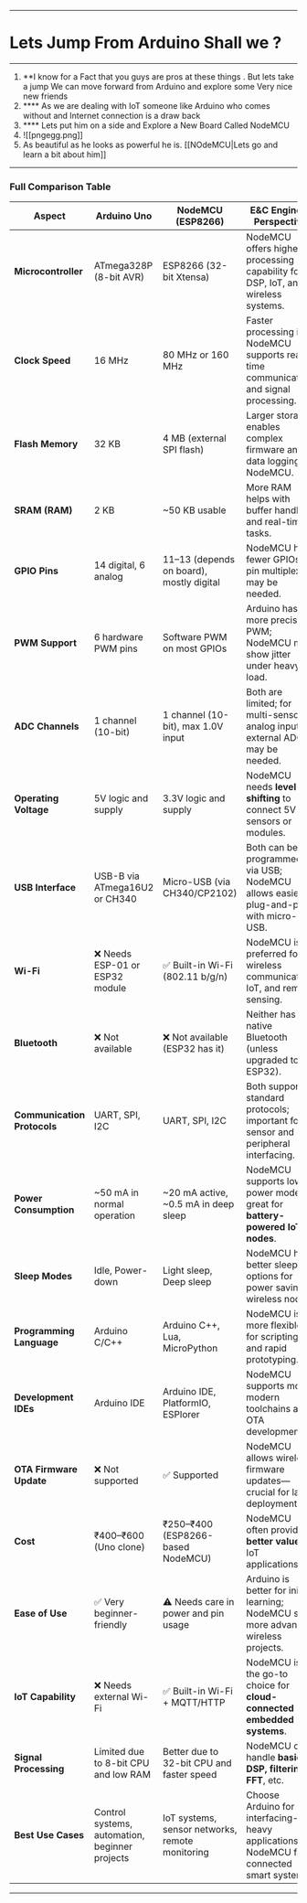 
---

# Lets Jump From Arduino Shall we ?

-----

1. **I know for a Fact that you guys are pros at these things . But lets take a jump We can move forward from Arduino and explore some Very nice new friends
2. **** As we are dealing with IoT someone like Arduino who comes without and Internet connection is a draw back
3. **** Lets put him on a side and Explore a New Board Called NodeMCU
4. ![[pngegg.png]]
5. As beautiful as he looks as powerful he is. [[NOdeMCU|Lets go and learn a bit about him]]
---

### Full Comparison Table

| **Aspect**                  | **Arduino Uno**                                | **NodeMCU (ESP8266)**                           | **E&C Engineer Perspective**                                                            |
| --------------------------- | ---------------------------------------------- | ----------------------------------------------- | --------------------------------------------------------------------------------------- |
| **Microcontroller**         | ATmega328P (8-bit AVR)                         | ESP8266 (32-bit Xtensa)                         | NodeMCU offers higher processing capability for DSP, IoT, and wireless systems.         |
| **Clock Speed**             | 16 MHz                                         | 80 MHz or 160 MHz                               | Faster processing in NodeMCU supports real-time communication and signal processing.    |
| **Flash Memory**            | 32 KB                                          | 4 MB (external SPI flash)                       | Larger storage enables complex firmware and data logging on NodeMCU.                    |
| **SRAM (RAM)**              | 2 KB                                           | ~50 KB usable                                   | More RAM helps with buffer handling and real-time tasks.                                |
| **GPIO Pins**               | 14 digital, 6 analog                           | 11–13 (depends on board), mostly digital        | NodeMCU has fewer GPIOs; pin multiplexing may be needed.                                |
| **PWM Support**             | 6 hardware PWM pins                            | Software PWM on most GPIOs                      | Arduino has more precise PWM; NodeMCU may show jitter under heavy load.                 |
| **ADC Channels**            | 1 channel (10-bit)                             | 1 channel (10-bit), max 1.0V input              | Both are limited; for multi-sensor analog input, external ADCs may be needed.           |
| **Operating Voltage**       | 5V logic and supply                            | 3.3V logic and supply                           | NodeMCU needs **level shifting** to connect 5V sensors or modules.                      |
| **USB Interface**           | USB-B via ATmega16U2 or CH340                  | Micro-USB (via CH340/CP2102)                    | Both can be programmed via USB; NodeMCU allows easier plug-and-play with micro-USB.     |
| **Wi-Fi**                   | ❌ Needs ESP-01 or ESP32 module                 | ✅ Built-in Wi-Fi (802.11 b/g/n)                 | NodeMCU is preferred for wireless communication, IoT, and remote sensing.               |
| **Bluetooth**               | ❌ Not available                                | ❌ Not available (ESP32 has it)                  | Neither has native Bluetooth (unless upgraded to ESP32).                                |
| **Communication Protocols** | UART, SPI, I2C                                 | UART, SPI, I2C                                  | Both support standard protocols; important for sensor and peripheral interfacing.       |
| **Power Consumption**       | ~50 mA in normal operation                     | ~20 mA active, ~0.5 mA in deep sleep            | NodeMCU supports low-power modes—great for **battery-powered IoT nodes**.               |
| **Sleep Modes**             | Idle, Power-down                               | Light sleep, Deep sleep                         | NodeMCU has better sleep options for power saving in wireless nodes.                    |
| **Programming Language**    | Arduino C/C++                                  | Arduino C++, Lua, MicroPython                   | NodeMCU is more flexible for scripting and rapid prototyping.                           |
| **Development IDEs**        | Arduino IDE                                    | Arduino IDE, PlatformIO, ESPlorer               | NodeMCU supports more modern toolchains and OTA development.                            |
| **OTA Firmware Update**     | ❌ Not supported                                | ✅ Supported                                     | NodeMCU allows wireless firmware updates—crucial for large deployments.                 |
| **Cost**                    | ₹400–₹600 (Uno clone)                          | ₹250–₹400 (ESP8266-based NodeMCU)               | NodeMCU often provides **better value** for IoT applications.                           |
| **Ease of Use**             | ✅ Very beginner-friendly                       | ⚠️ Needs care in power and pin usage            | Arduino is better for initial learning; NodeMCU suits more advanced wireless projects.  |
| **IoT Capability**          | ❌ Needs external Wi-Fi                         | ✅ Built-in Wi-Fi + MQTT/HTTP                    | NodeMCU is the go-to choice for **cloud-connected embedded systems**.                   |
| **Signal Processing**       | Limited due to 8-bit CPU and low RAM           | Better due to 32-bit CPU and faster speed       | NodeMCU can handle **basic DSP, filtering, FFT**, etc.                                  |
| **Best Use Cases**          | Control systems, automation, beginner projects | IoT systems, sensor networks, remote monitoring | Choose Arduino for interfacing-heavy applications; NodeMCU for connected smart systems. |

----
